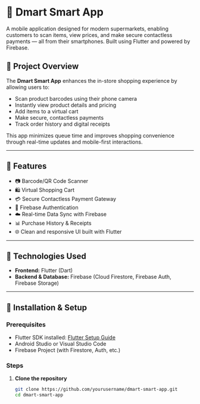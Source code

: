# 🛒 Dmart Smart App

A mobile application designed for modern supermarkets, enabling customers to scan items, view prices, and make secure contactless payments — all from their smartphones. Built using Flutter and powered by Firebase.

## 📱 Project Overview

The **Dmart Smart App** enhances the in-store shopping experience by allowing users to:

- Scan product barcodes using their phone camera
- Instantly view product details and pricing
- Add items to a virtual cart
- Make secure, contactless payments
- Track order history and digital receipts

This app minimizes queue time and improves shopping convenience through real-time updates and mobile-first interactions.

---

## 🔧 Features

- 📷 Barcode/QR Code Scanner
- 🛍️ Virtual Shopping Cart
- 💳 Secure Contactless Payment Gateway
- 🔐 Firebase Authentication
- ☁️ Real-time Data Sync with Firebase
- 📊 Purchase History & Receipts
- 🌐 Clean and responsive UI built with Flutter

---

## 🧰 Technologies Used

- **Frontend:** Flutter (Dart)
- **Backend & Database:** Firebase (Cloud Firestore, Firebase Auth, Firebase Storage)

---

## 🚀 Installation & Setup

### Prerequisites

- Flutter SDK installed: [Flutter Setup Guide](https://docs.flutter.dev/get-started/install)
- Android Studio or Visual Studio Code
- Firebase Project (with Firestore, Auth, etc.)

### Steps

1. **Clone the repository**
   ```bash
   git clone https://github.com/yourusername/dmart-smart-app.git
   cd dmart-smart-app
